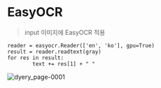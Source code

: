 # EasyOCR
> input 이미지에 EasyOCR 적용
```
reader = easyocr.Reader(['en', 'ko'], gpu=True)
result = reader.readtext(gray)
for res in result:
        text += res[1] + " "
```

![dyery_page-0001](https://user-images.githubusercontent.com/109472852/193394022-4ecd9755-2c33-41e0-bb6a-32099e3d0eb6.jpg)


